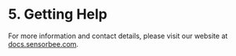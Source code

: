 # 5. Getting Help

For more information and contact details, please visit our website at [docs.sensorbee.com](http://docs.sensorbee.com/).
